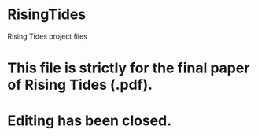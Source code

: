 # RisingTides
Rising Tides project files


# This file is strictly for the final paper of Rising Tides (.pdf). 

# Editing has been closed. 
